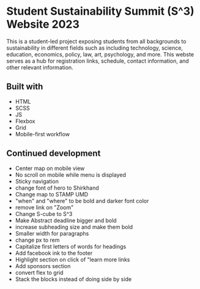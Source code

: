# Student Sustainability Summit (S^3) Website 2023

This is a student-led project exposing students from all backgrounds to sustainability in different fields such as including technology, science, education, economics, policy, law, art, psychology, and more. This webste serves as a hub for registration links, schedule, contact information, and other relevant information.

## Built with
- HTML
- SCSS
- JS
- Flexbox
- Grid
- Mobile-first workflow

## Continued development

- Center map on mobile view
- No scroll on mobile while menu is displayed
- Sticky navigation
- change font of hero to Shirkhand
- Change map to STAMP UMD
- "when" and "where" to be bold and darker font color
- remove link on "Zoom"
- Change S-cube to S^3
- Make Abstract deadline bigger and bold
- increase subheading size and make them bold
- Smaller width for paragraphs
- change px to rem
- Capitalize first letters of words for headings
- Add facebook ink to the footer
- Highlight section on click of "learn more links
- Add sponsors section 
- convert flex to grid
- Stack the blocks instead of doing side by side





